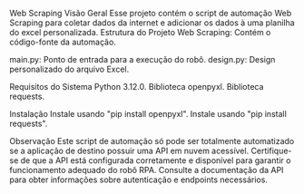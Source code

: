 Web Scraping
Visão Geral
Esse projeto contém o script de automação Web Scraping para coletar dados da internet e adicionar os dados à uma planilha do excel personalizada.
Estrutura do Projeto
Web Scraping: Contém o código-fonte da automação.

main.py: Ponto de entrada para a execução do robô.
design.py: Design personalizado do arquivo Excel.

Requisitos do Sistema
Python 3.12.0.
Biblioteca openpyxl.
Biblioteca requests.

Instalação
Instale usando "pip install openpyxl".
Instale usando "pip install requests".

Observação
Este script de automação só pode ser totalmente automatizado se a aplicação de destino possuir uma API em nuvem acessível. 
Certifique-se de que a API está configurada corretamente e disponível para garantir o funcionamento adequado do robô RPA. 
Consulte a documentação da API para obter informações sobre autenticação e endpoints necessários.
